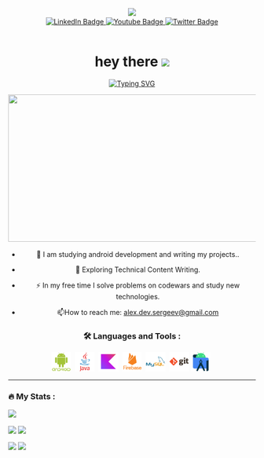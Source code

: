 <div id="header" align="center">
  <img src="https://media.giphy.com/media/M9gbBd9nbDrOTu1Mqx/giphy.gif" width="100"/>
  
  <div id="badges">
  <a href="your-linkedin-URL">
    <img src="https://img.shields.io/badge/LinkedIn-blue?style=for-the-badge&logo=linkedin&logoColor=white" alt="LinkedIn Badge"/>
  </a>
  <a href="your-youtube-https://www.youtube.com/channel/UC2HizmUJ0i6OMeaYPO4CXFA">
    <img src="https://img.shields.io/badge/YouTube-red?style=for-the-badge&logo=youtube&logoColor=white" alt="Youtube Badge"/>
  </a>
  <a href="your-twitter-URL">
    <img src="https://img.shields.io/badge/Twitter-blue?style=for-the-badge&logo=twitter&logoColor=white" alt="Twitter Badge"/>
  </a>
</div>
  
  <img src="https://komarev.com/ghpvc/?username=your-github-alexdevvv&style=flat-square&color=blue" alt=""/>
  
  <h1>
  hey there
  <img src="https://media.giphy.com/media/hvRJCLFzcasrR4ia7z/giphy.gif" width="30px"/>
</h1>
  
[![Typing SVG](https://readme-typing-svg.herokuapp.com?font=Fira+Code&pause=1000&width=435&lines=I+am+a+junior+android+developer)](https://git.io/typing-svg)
  
  <div align="center">
  <img src="https://media.giphy.com/media/dWesBcTLavkZuG35MI/giphy.gif" width="600" height="300"/>
</div>
  
  - :telescope: I am studying android development and writing my projects..

- :seedling: Exploring Technical Content Writing.

- :zap: In my free time I solve problems on codewars and study new technologies.

- :mailbox:How to reach me: alex.dev.sergeev@gmail.com
  
  
### :hammer_and_wrench: Languages and Tools :
  
  <div>
    <img src="https://github.com/devicons/devicon/blob/master/icons/android/android-plain-wordmark.svg" title="Android" alt="Firebase" width="40" height="40"/>&nbsp; 
  <img src="https://github.com/devicons/devicon/blob/master/icons/java/java-original-wordmark.svg" title="Java" alt="Java" width="40" height="40"/>&nbsp;
     <img src="https://github.com/devicons/devicon/blob/master/icons/kotlin/kotlin-original.svg" title="Kotlin" alt="Kotlin" width="40" height="40"/>&nbsp;
  <img src="https://github.com/devicons/devicon/blob/master/icons/firebase/firebase-plain-wordmark.svg" title="Firebase" alt="Firebase" width="40" height="40"/>&nbsp;
  <img src="https://github.com/devicons/devicon/blob/master/icons/mysql/mysql-original-wordmark.svg" title="MySQL"  alt="MySQL" width="40" height="40"/>&nbsp;
  <img src="https://github.com/devicons/devicon/blob/master/icons/git/git-original-wordmark.svg" title="Git" **alt="Git" width="40" height="40"/>
    <img src="https://github.com/devicons/devicon/blob/master/icons/androidstudio/androidstudio-original.svg" title="Android" alt="Firebase" width="40" height="40"/>&nbsp; 
</div>
</div>

---

### :fire: My Stats :
![](https://github-profile-summary-cards.vercel.app/api/cards/profile-details?username=alexdevvv&theme=solarized_dark)

![](https://github-profile-summary-cards.vercel.app/api/cards/most-commit-language?username=alexdevvv&theme=solarized_dark)
![](https://github-profile-summary-cards.vercel.app/api/cards/repos-per-language?username=alexdevvv&theme=solarized_dark)

![](https://github-profile-summary-cards.vercel.app/api/cards/stats?username=alexdevvv&theme=solarized_dark)
![](https://github-profile-summary-cards.vercel.app/api/cards/productive-time?username=alexdevvv&theme=solarized_dark)

